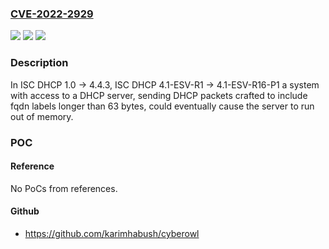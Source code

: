 ### [CVE-2022-2929](https://cve.mitre.org/cgi-bin/cvename.cgi?name=CVE-2022-2929)
![](https://img.shields.io/static/v1?label=Product&message=ISC%20DHCP&color=blue)
![](https://img.shields.io/static/v1?label=Version&message=1.01.0%20through%20versions%20before%204.1-ESV-R16-P2%20&color=brighgreen)
![](https://img.shields.io/static/v1?label=Vulnerability&message=The%20function%20fqdn_universe_decode()%20allocates%20buffer%20space%20for%20the%20contents%20of%20option%2081%20(fqdn)%20data%20received%20in%20a%20DHCP%20packet.%20The%20maximum%20length%20of%20a%20DNS%20label%20is%2063%20bytes.%20The%20function%20tests%20the%20length%20byte%20of%20each%20label%20contained%20in%20the%20fqdn%3B%20if%20it%20finds%20a%20label%20whose%20length%20byte%20value%20is%20larger%20than%2063%2C%20it%20returns%20without%20dereferencing%20the%20buffer%20space.%20This%20will%20cause%20a%20memory%20leak.%20Affects%20In%20ISC%20DHCP%201.0%20-%3E%204.4.3%2C%20ISC%20DHCP%204.1-ESV-R1%20-%3E%204.1-ESV-R16-P1&color=brighgreen)

### Description

In ISC DHCP 1.0 -> 4.4.3, ISC DHCP 4.1-ESV-R1 -> 4.1-ESV-R16-P1 a system with access to a DHCP server, sending DHCP packets crafted to include fqdn labels longer than 63 bytes, could eventually cause the server to run out of memory.

### POC

#### Reference
No PoCs from references.

#### Github
- https://github.com/karimhabush/cyberowl


